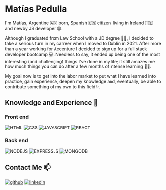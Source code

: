 # Matías Pedulla

I'm Matías, Argentine 🇦🇷 born, Spanish 🇪🇸 citizen, living in Ireland 🇮🇪 and newby JS developer 😁.

Although I graduated from Law School with a JD degree 👨‍⚖️, I decided to take a serious turn in my carreer when I moved to Dublin in 2021. After more than a year working for Accenture I decided to sign up for a full stack developer bootcamp 💻. Needless to say, it ended up being one of the most interesting (and challenging) things I've done in my life; it still amazes me how much things you can do after a few months of intense learning 👨‍🎓.

My goal now is to get into the labor market to put what I have learned into practice, gain experience, deepen my knowledge and, eventually, be able to contribute something of my own to this field✨.

## Knowledge and Experience 🔭

### Front end

![HTML](https://img.shields.io/badge/HTML5-E34F26?style=for-the-badge&logo=html5&logoColor=white)
![CSS](https://img.shields.io/badge/CSS3-1572B6?style=for-the-badge&logo=css3&logoColor=white)
![JAVASCRIPT](https://img.shields.io/badge/JavaScript-323330?style=for-the-badge&logo=javascript&logoColor=F7DF1E)
![REACT](https://img.shields.io/badge/React-20232A?style=for-the-badge&logo=react&logoColor=61DAFB)

### Back end

![NODEJS](https://img.shields.io/badge/Node.js-43853D?style=for-the-badge&logo=node.js&logoColor=white)
![EXPRESSJS](https://img.shields.io/badge/Express.js-404D59?style=for-the-badge)
![MONGODB](https://img.shields.io/badge/MongoDB-4EA94B?style=for-the-badge&logo=mongodb&logoColor=white)

## Contact Me 📫

[![github](https://img.shields.io/static/v1?label=&message=github&color=171515&logo=github&logoColor=white&style=for-the-badge)](https://github.com/matias13588)
[![linkedin](https://img.shields.io/static/v1?label=&message=linkedin&color=0e76a8&logo=linkedin&logoColor=white&style=for-the-badge)](https://www.linkedin.com/in/matias-pedulla/)
